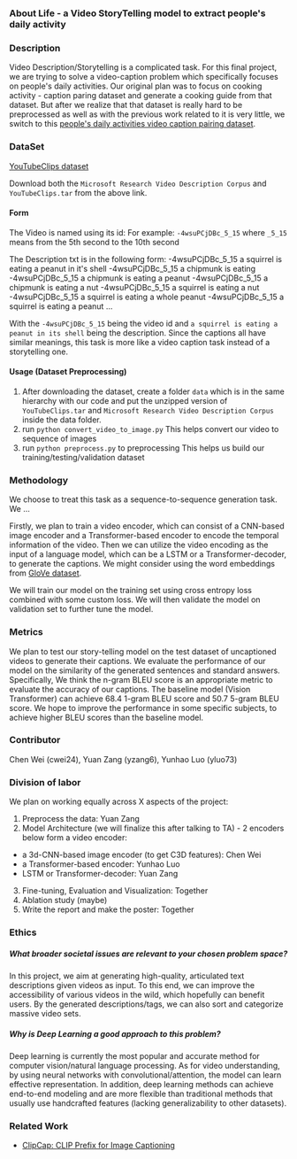 ### About Life -  a  Video StoryTelling model to extract people's daily activity

### Description
Video Description/Storytelling is a complicated task. For this final project, we are trying to solve a video-caption problem which specifically focuses on people's daily activities.
Our original plan was to focus on cooking activity - caption paring dataset and generate a cooking guide from that dataset. But after we realize that that dataset is really hard to be preprocessed as well as with the previous work related to it is very little, we switch to this [people's daily activities video caption pairing dataset](https://www.cs.utexas.edu/users/ml/clamp/videoDescription/).

### DataSet
[YouTubeClips dataset](https://www.cs.utexas.edu/users/ml/clamp/videoDescription/)

Download both the `Microsoft Research Video Description Corpus` and `YouTubeClips.tar` from the above link.

#### Form
The Video is named using its id: For example: `-4wsuPCjDBc_5_15` where `_5_15` means from the 5th second to the 10th second

The Description txt is in the following form:
-4wsuPCjDBc_5_15 a squirrel is eating a peanut in it's shell
-4wsuPCjDBc_5_15 a chipmunk is eating
-4wsuPCjDBc_5_15 a chipmunk is eating a peanut
-4wsuPCjDBc_5_15 a chipmunk is eating a nut
-4wsuPCjDBc_5_15 a squirrel is eating a nut
-4wsuPCjDBc_5_15 a squirrel is eating a whole peanut
-4wsuPCjDBc_5_15 a squirrel is eating a peanut
...

With the `-4wsuPCjDBc_5_15` being the video id and `a squirrel is eating a peanut in its shell` being the description. Since the captions all have similar meanings, this task is more like a video caption task instead of a storytelling one.


#### Usage (Dataset Preprocessing)
1. After downloading the dataset, create a folder `data` which is in the same hierarchy with our code and put the unzipped version of `YouTubeClips.tar` and `Microsoft Research Video Description Corpus` inside the data folder.
2. run `python convert_video_to_image.py`
This helps convert our video to sequence of images
3. run `python preprocess.py` to preprocessing
This helps us build our training/testing/validation dataset

### Methodology
We choose to treat this task as a sequence-to-sequence generation task. We ...


Firstly, we plan to train a video encoder, which can consist of a CNN-based image encoder and a Transformer-based encoder to encode the temporal information of the video. Then we can utilize the video encoding as the input of a language model, which can be a LSTM or a Transformer-decoder, to generate the captions. We might consider using the word embeddings from [GloVe dataset](https://nlp.stanford.edu/projects/glove/).
 
We will train our model on the training set using cross entropy loss combined with some custom loss. We will then validate the model on validation set to further tune the model.

### Metrics
We plan to test our story-telling model on the test dataset of uncaptioned videos to generate their captions. We evaluate the performance of our model on the similarity of the generated sentences and standard answers. Specifically, We think the n-gram BLEU score is an appropriate metric to evaluate the accuracy of our captions. The baseline model (Vision Transformer) can achieve 68.4 1-gram BLEU score and 50.7 5-gram BLEU score. We hope to improve the performance in some specific subjects, to achieve higher BLEU scores than the baseline model.

### Contributor
Chen Wei (cwei24), Yuan Zang (yzang6), Yunhao Luo (yluo73)

### Division of labor 
We plan on working equally across X aspects of the project:
1. Preprocess the data: Yuan Zang
2. Model Architecture (we will finalize this after talking to TA) - 2 encoders below form a video encoder: 
  - a 3d-CNN-based image encoder (to get C3D features): Chen Wei
  - a Transformer-based encoder: Yunhao Luo
  - LSTM or Transformer-decoder: Yuan Zang
3. Fine-tuning, Evaluation and Visualization: Together
4. Ablation study (maybe)
5. Write the report and make the poster: Together

### Ethics
##### What broader societal issues are relevant to your chosen problem space?
In this project, we aim at generating high-quality, articulated text descriptions given videos as input.  To this end, we can improve the accessibility of various videos in the wild, which hopefully can benefit  users. By the generated descriptions/tags, we can also sort and categorize massive video sets.
##### Why is Deep Learning a good approach to this problem?
Deep learning is currently the most popular and accurate method for computer vision/natural language processing. As for video understanding, by using neural networks with convolutional/attention, the model can learn effective representation. In addition, deep learning methods can achieve end-to-end modeling and are more flexible than traditional methods that usually use handcrafted features (lacking generalizability to  other datasets). 

### Related Work
- [ClipCap: CLIP Prefix for Image Captioning](https://arxiv.org/pdf/2111.09734.pdf)
